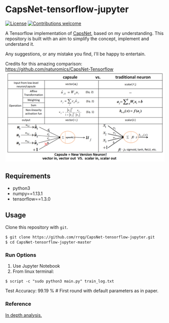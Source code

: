 # CapsNet-tensorflow-jupyter

[![License](https://img.shields.io/badge/license-Apache%202.0-blue.svg?style=plastic)](https://opensource.org/licenses/Apache-2.0) [![Contributions welcome](https://img.shields.io/badge/contributions-welcome-brightgreen.svg?style=plastic)](CONTRIBUTING.md)

A Tensorflow implementation of [CapsNet](https://arxiv.org/abs/1710.09829), based on my understanding. This repository is built with an aim to simplify the concept, implement and understand it.

Any suggestions, or any mistake you find, I'll be happy to entertain.

Credits for this amazing comparison: <https://github.com/naturomics/CapsNet-Tensorflow> ![capsVSneuron](capsuleVSneuron.png)

## Requirements

- python3
- numpy==1.13.1
- tensorflow==1.3.0

## Usage

Clone this repository with `git`.

```
$ git clone https://github.com/rrqq/CapsNet-tensorflow-jupyter.git
$ cd CapsNet-tensorflow-jupyter-master
```

### Run Options

1. Use Jupyter Notebook
2. From linux terminal:

  ```
  $ script -c "sudo python3 main.py" train_log.txt
  ```

Test Accuracy: 99.19 % # First round with default parameters as in paper.

### Reference

[In depth analysis.](https://github.com/naturomics/CapsNet-Tensorflow)
